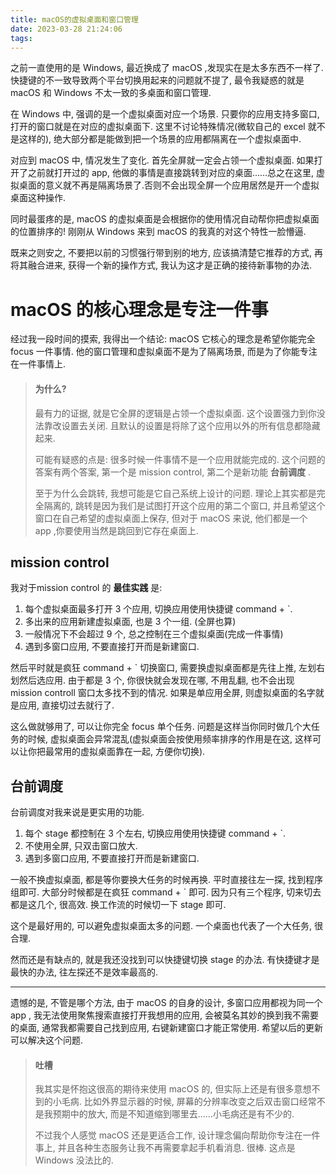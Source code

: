 ```yaml
---
title: macOS的虚拟桌面和窗口管理
date: 2023-03-28 21:24:06
tags:
---
```


之前一直使用的是 Windows, 最近换成了 macOS ,发现实在是太多东西不一样了. 快捷键的不一致导致两个平台切换用起来的问题就不提了, 最令我疑惑的就是 macOS 和 Windows 不太一致的多桌面和窗口管理.

在 Windows 中, 强调的是一个虚拟桌面对应一个场景. 只要你的应用支持多窗口, 打开的窗口就是在对应的虚拟桌面下. 这里不讨论特殊情况(微软自己的 excel 就不是这样的), 绝大部分都是能做到把一个场景的应用都隔离在一个虚拟桌面中.

对应到 macOS 中, 情况发生了变化. 首先全屏就一定会占领一个虚拟桌面. 如果打开了之前就打开过的 app, 他做的事情是直接跳转到对应的桌面……总之在这里, 虚拟桌面的意义就不再是隔离场景了.否则不会出现全屏一个应用居然是开一个虚拟桌面这种操作.

同时最蛋疼的是, macOS 的虚拟桌面是会根据你的使用情况自动帮你把虚拟桌面的位置排序的! 刚刚从 Windows 来到 macOS 的我真的对这个特性一脸懵逼.

既来之则安之, 不要把以前的习惯强行带到别的地方, 应该搞清楚它推荐的方式, 再将其融合进来, 获得一个新的操作方式, 我认为这才是正确的接待新事物的办法.

# macOS 的核心理念是专注一件事

经过我一段时间的摸索, 我得出一个结论: macOS 它核心的理念是希望你能完全 focus 一件事情. 他的窗口管理和虚拟桌面不是为了隔离场景, 而是为了你能专注在一件事情上.

> #### 为什么?
>
> 最有力的证据, 就是它全屏的逻辑是占领一个虚拟桌面. 这个设置强力到你没法靠改设置去关闭. 且默认的设置是将除了这个应用以外的所有信息都隐藏起来.
>
> 可能有疑惑的点是: 很多时候一件事情不是一个应用就能完成的. 这个问题的答案有两个答案, 第一个是 mission control, 第二个是新功能 **台前调度** .
>
> 至于为什么会跳转, 我想可能是它自己系统上设计的问题. 理论上其实都是完全隔离的, 跳转是因为我们是试图打开这个应用的第二个窗口, 并且希望这个窗口在自己希望的虚拟桌面上保存, 但对于 macOS 来说, 他们都是一个 app ,你要使用当然是跳回到它存在桌面上. 

## mission control

我对于mission control 的 **最佳实践** 是:

1. 每个虚拟桌面最多打开 3 个应用, 切换应用使用快捷键 command + \`.
2. 多出来的应用新建虚拟桌面, 也是 3 个一组. (全屏也算)
3. 一般情况下不会超过 9 个, 总之控制在三个虚拟桌面(完成一件事情)
4. 遇到多窗口应用, 不要直接打开而是新建窗口.

然后平时就是疯狂 command + \` 切换窗口, 需要换虚拟桌面都是先往上推, 左划右划然后选应用. 由于都是 3 个, 你很快就会发现在哪, 不用乱翻, 也不会出现 mission controll 窗口太多找不到的情况. 如果是单应用全屏, 则虚拟桌面的名字就是应用, 直接切过去就行了.

这么做就够用了, 可以让你完全 focus 单个任务. 问题是这样当你同时做几个大任务的时候, 虚拟桌面会异常混乱(虚拟桌面会按使用频率排序的作用是在这, 这样可以让你把最常用的虚拟桌面靠在一起, 方便你切换).

## 台前调度

台前调度对我来说是更实用的功能.

1. 每个 stage 都控制在 3 个左右, 切换应用使用快捷键 command + \`.
2. 不使用全屏, 只双击窗口放大.
3. 遇到多窗口应用, 不要直接打开而是新建窗口.

一般不换虚拟桌面, 都是等你要换大任务的时候再换. 平时直接往左一探, 找到程序组即可. 大部分时候都是在疯狂 command + \` 即可. 因为只有三个程序, 切来切去都是这几个, 很高效. 换工作流的时候切一下 stage 即可.

这个是最好用的, 可以避免虚拟桌面太多的问题. 一个桌面也代表了一个大任务, 很合理.

然而还是有缺点的, 就是我还没找到可以快捷键切换 stage 的办法. 有快捷键才是最快的办法, 往左探还不是效率最高的.

---

遗憾的是, 不管是哪个方法, 由于 macOS 的自身的设计, 多窗口应用都视为同一个 app , 我无法使用聚焦搜索直接打开我想用的应用, 会被莫名其妙的换到我不需要的桌面, 通常我都需要自己找到应用, 右键新建窗口才能正常使用. 希望以后的更新可以解决这个问题.

> #### 吐槽
>
> 我其实是怀抱这很高的期待来使用 macOS 的, 但实际上还是有很多意想不到的小毛病. 比如外界显示器的时候, 屏幕的分辨率改变之后双击窗口经常不是我预期中的放大, 而是不知道缩到哪里去……小毛病还是有不少的.
>
> 不过我个人感觉 macOS 还是更适合工作, 设计理念偏向帮助你专注在一件事上, 并且各种生态服务让我不再需要拿起手机看消息. 很棒. 这点是 Windows 没法比的.